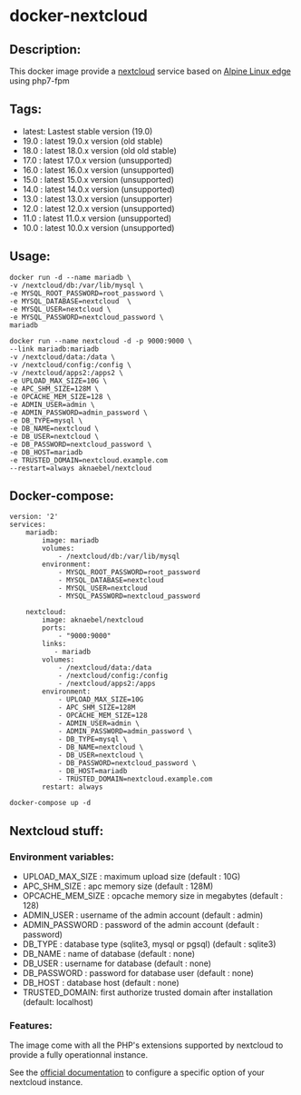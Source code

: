 # docker-nextcloud

## Description:

This docker image provide a [nextcloud](https://nextcloud.com/) service based on [Alpine Linux edge](https://hub.docker.com/_/alpine/) using php7-fpm

## Tags:

- latest: Lastest stable version (19.0)
- 19.0 : latest 19.0.x version (old stable)
- 18.0 : latest 18.0.x version (old old stable)
- 17.0 : latest 17.0.x version (unsupported)
- 16.0 : latest 16.0.x version (unsupported)
- 15.0 : latest 15.0.x version (unsupported)
- 14.0 : latest 14.0.x version (unsupported)
- 13.0 : latest 13.0.x version (unsupporter)
- 12.0 : latest 12.0.x version (unsupported)
- 11.0 : latest 11.0.x version (unsupported)
- 10.0 : latest 10.0.x version (unsupported)

## Usage:
```
docker run -d --name mariadb \
-v /nextcloud/db:/var/lib/mysql \
-e MYSQL_ROOT_PASSWORD=root_password \
-e MYSQL_DATABASE=nextcloud  \
-e MYSQL_USER=nextcloud \
-e MYSQL_PASSWORD=nextcloud_password \
mariadb

docker run --name nextcloud -d -p 9000:9000 \
--link mariadb:mariadb
-v /nextcloud/data:/data \
-v /nextcloud/config:/config \
-v /nextcloud/apps2:/apps2 \
-e UPLOAD_MAX_SIZE=10G \
-e APC_SHM_SIZE=128M \
-e OPCACHE_MEM_SIZE=128 \
-e ADMIN_USER=admin \
-e ADMIN_PASSWORD=admin_password \
-e DB_TYPE=mysql \
-e DB_NAME=nextcloud \
-e DB_USER=nextcloud \
-e DB_PASSWORD=nextcloud_password \
-e DB_HOST=mariadb
-e TRUSTED_DOMAIN=nextcloud.example.com
--restart=always aknaebel/nextcloud
```

## Docker-compose:
``` 
version: '2'
services:
    mariadb:
        image: mariadb
        volumes:
            - /nextcloud/db:/var/lib/mysql
        environment:
            - MYSQL_ROOT_PASSWORD=root_password
            - MYSQL_DATABASE=nextcloud
            - MYSQL_USER=nextcloud
            - MYSQL_PASSWORD=nextcloud_password

    nextcloud:
        image: aknaebel/nextcloud
        ports:
            - "9000:9000"
        links:
           - mariadb
        volumes:
            - /nextcloud/data:/data
            - /nextcloud/config:/config
            - /nextcloud/apps2:/apps
        environment:
            - UPLOAD_MAX_SIZE=10G
            - APC_SHM_SIZE=128M
            - OPCACHE_MEM_SIZE=128
            - ADMIN_USER=admin \
            - ADMIN_PASSWORD=admin_password \
            - DB_TYPE=mysql \
            - DB_NAME=nextcloud \
            - DB_USER=nextcloud \
            - DB_PASSWORD=nextcloud_password \
            - DB_HOST=mariadb
            - TRUSTED_DOMAIN=nextcloud.example.com
        restart: always 
```

```
docker-compose up -d
```

## Nextcloud stuff:

### Environment variables:
- UPLOAD_MAX_SIZE : maximum upload size (default : 10G)
- APC_SHM_SIZE : apc memory size (default : 128M)
- OPCACHE_MEM_SIZE : opcache memory size in megabytes (default : 128)
- ADMIN_USER : username of the admin account (default : admin)
- ADMIN_PASSWORD : password of the admin account (default : password)
- DB_TYPE : database type (sqlite3, mysql or pgsql) (default : sqlite3)
- DB_NAME : name of database (default : none)
- DB_USER : username for database (default : none)
- DB_PASSWORD : password for database user (default : none)
- DB_HOST : database host (default : none)
- TRUSTED_DOMAIN: first authorize trusted domain after installation (default: localhost)

### Features:

The image come with all the PHP's extensions supported by nextcloud to provide a fully operationnal instance.

See the [official documentation](https://docs.nextcloud.com/) to configure a specific option of your nextcloud instance.
